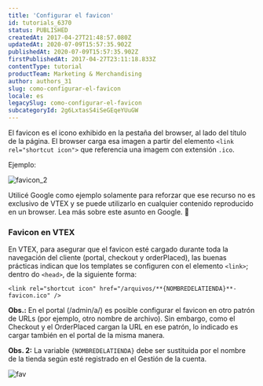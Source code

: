 ```yaml
---
title: 'Configurar el favicon'
id: tutorials_6370
status: PUBLISHED
createdAt: 2017-04-27T21:48:57.080Z
updatedAt: 2020-07-09T15:57:35.902Z
publishedAt: 2020-07-09T15:57:35.902Z
firstPublishedAt: 2017-04-27T23:11:18.833Z
contentType: tutorial
productTeam: Marketing & Merchandising
author: authors_31
slug: como-configurar-el-favicon
locale: es
legacySlug: como-configurar-el-favicon
subcategoryId: 2g6LxtasS4iSeGEqeYUuGW
---
```


El favicon es el icono exhibido en la pestaña del browser, al lado del título de la página. El browser carga esa imagen a partir del elemento `<link rel="shortcut icon">` que referencia una imagem con extensión `.ico`.

Ejemplo:

![favicon_2](https://images.contentful.com/alneenqid6w5/2azvX7m3asGckkU6c8WAcM/2e66d9a107c0394c3f1a63afff7f3149/favicon_2-1024x537.png "Favicon 2")

Utilicé Google como ejemplo solamente para reforzar que ese recurso no es exclusivo de VTEX y se puede utilizarlo en cualquier contenido reproducido en un browser. Lea más sobre este asunto en Google. 🙂

### Favicon en VTEX

En VTEX, para asegurar que el favicon esté cargado durante toda la navegación del cliente (portal, checkout y orderPlaced), las buenas prácticas indican que los templates se configuren con el elemento `<link>`; dentro do `<head>`, de la siguiente forma:

`<link rel="shortcut icon" href="/arquivos/**{NOMBREDELATIENDA}**-favicon.ico" />`

**Obs.:** En el portal (/admin/a/) es posible configurar el favicon en otro patrón de URLs (por ejemplo, otro nombre de archivo). Sin embargo, como el Checkout y el OrderPlaced cargan la URL en ese patrón, lo indicado es cargar también en el portal de la misma manera.

**Obs. 2:** La variable `{NOMBREDELATIENDA}` debe ser sustituida por el nombre de la tienda según esté registrado en el Gestión de la cuenta.

![fav](https://images.contentful.com/alneenqid6w5/6j5eZzVMEE6E2KgqGgsOwU/c2292316f75f3620cd870c96df9e65fc/fav-1024x554.png)
